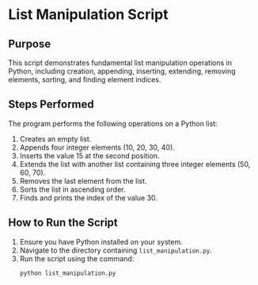 # List Manipulation Script

## Purpose
This script demonstrates fundamental list manipulation operations in Python, including creation, appending, inserting, extending, removing elements, sorting, and finding element indices.

## Steps Performed
The program performs the following operations on a Python list:
1.  Creates an empty list.
2.  Appends four integer elements (10, 20, 30, 40).
3.  Inserts the value 15 at the second position.
4.  Extends the list with another list containing three integer elements (50, 60, 70).
5.  Removes the last element from the list.
6.  Sorts the list in ascending order.
7.  Finds and prints the index of the value 30.

## How to Run the Script
1.  Ensure you have Python installed on your system.
2.  Navigate to the directory containing `list_manipulation.py`.
3.  Run the script using the command:
    ```bash
    python list_manipulation.py
    ```
